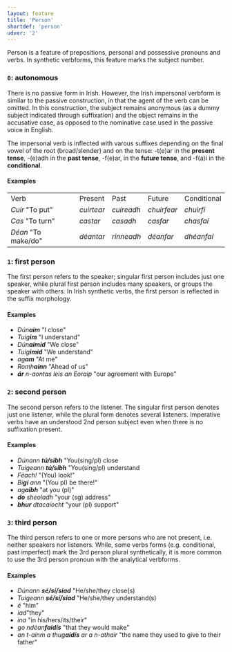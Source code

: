 ```yaml
---
layout: feature
title: 'Person'
shortdef: 'person'
udver: '2'
---
```


Person is a feature of prepositions, personal and possessive pronouns and verbs. In synthetic verbforms, this feature marks the subject number. 

### <a name="0">`0`</a>: autonomous

There is no passive form in Irish. However, the Irish impersonal verbform is similar to the passive construction, in that the agent of the verb can be omitted. In this construction, the subject remains anonymous (as a dummy subject indicated through suffixation) and the object remains in the accusative case, as opposed to the nominative case used in the passive voice in English. 

The impersonal verb is inflected with varous suffixes depending on the final vowel of the root (broad/slender) and on the tense: -t(e)ar in the <b>present tense</b>, -(e)adh in the <b>past tense</b>, -f(e)ar, in the <b>future tense</b>, and -f(a)í in the <b>conditional</b>.

#### Examples

<table>
<tr><td>Verb</td><td>Present</td><td>Past</td><td>Future</td><td>Conditional</td></tr>
<tr><td><em>Cuir</em> "To put"</td>
<td><em>cuirtear</em></td>
<td><em>cuireadh</em></td>
<td><em>chuirfear</em></td>
<td><em>chuirfí</em></td></tr>
<tr><td><em>Cas</em> "To turn"</td>
<td><em>castar</em></td>
<td><em>casadh</em></td>
<td><em>casfar</em></td>
<td><em>chasfaí</em></td></tr>
<tr><td><em>Déan</em> "To make/do"</td>
<td><em>déantar</em></td>
<td><em>rinneadh</em></td>
<td><em>déanfar</em></td>
<td><em>dhéanfaí</em></td></tr>
</table>

### <a name="1">`1`</a>: first person

The first person refers to the speaker; singular first person includes just one speaker, while plural first person includes many speakers, or groups the speaker with others. In Irish synthetic verbs, the first person is reflected in the suffix morphology. 

#### Examples

* _Dún<b>aim</b>_ "I close"
* _Tuig<b>im</b>_ "I understand"
* _Dún<b>aimid</b>_ "We close"
* _Tuig<b>imid</b>_ "We understand"
* _ag<b>am</b>_ "At me"
* _Romh<b>ainn</b>_ "Ahead of us"
* _<b>ár</b> n-aontas leis an Eoraip_ "our agreement with Europe"


### <a name="2">`2`</a>: second person

The second person refers to the listener. The singular first person denotes just one listener, while the plural form denotes several listeners. Imperative verbs have an understood 2nd person subject even when there is no suffixation present.

#### Examples

* _Dúnann <b>tú/sibh</b>_ "You(sing/pl) close
* _Tuigeann <b>tú/sibh</b>_ "You(sing/pl) understand
* _Féach!_ "(You) look!"
* _Bí<b>gí</b> ann_ "(You pl) be there!" 
* _ag<b>aibh</b>_ "at you (pl)"
* _<b>do</b> sheoladh_ "your (sg) address"
* _<b>bhur</b> dtacaíocht_ "your (pl) support"




### <a name="3">`3`</a>: third person

The third person refers to one or more persons who are not present, i.e. neither speakers nor listeners. 
While, some verbs forms (e.g. conditional, past imperfect) mark the 3rd person plural synthetically, it is more common to use the 3rd person pronoun with the analytical verbforms.

#### Examples

* _Dúnann <b>sé/sí/siad</b>_ "He/she/they close(s)
* _Tuigeann <b>sé/sí/siad</b>_ "He/she/they understand(s)
* _é_ "him"
* _iad_"they"
* _ina_ "in his/hers/its/their"
* _go ndéan<b>faidís</b>_ "that they would make"
* _an t-ainm a thug<b>aidís</b> ar a n-athair_ "the name they used to give to their father"








<!-- Interlanguage links updated Út 9. května 2023, 20:03:44 CEST -->
